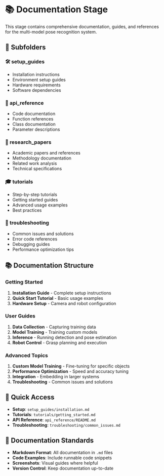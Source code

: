 # 📚 Documentation Stage

This stage contains comprehensive documentation, guides, and references for the multi-model pose recognition system.

## 📁 Subfolders

### 🛠️ setup_guides
- Installation instructions
- Environment setup guides
- Hardware requirements
- Software dependencies

### 📖 api_reference
- Code documentation
- Function references
- Class documentation
- Parameter descriptions

### 📄 research_papers
- Academic papers and references
- Methodology documentation
- Related work analysis
- Technical specifications

### 🎓 tutorials
- Step-by-step tutorials
- Getting started guides
- Advanced usage examples
- Best practices

### 🔧 troubleshooting
- Common issues and solutions
- Error code references
- Debugging guides
- Performance optimization tips

## 📚 Documentation Structure

### Getting Started
1. **Installation Guide** - Complete setup instructions
2. **Quick Start Tutorial** - Basic usage examples
3. **Hardware Setup** - Camera and robot configuration

### User Guides
1. **Data Collection** - Capturing training data
2. **Model Training** - Training custom models
3. **Inference** - Running detection and pose estimation
4. **Robot Control** - Grasp planning and execution

### Advanced Topics
1. **Custom Model Training** - Fine-tuning for specific objects
2. **Performance Optimization** - Speed and accuracy tuning
3. **Integration** - Embedding in larger systems
4. **Troubleshooting** - Common issues and solutions

## 🚀 Quick Access

- **Setup**: `setup_guides/installation.md`
- **Tutorials**: `tutorials/getting_started.md`
- **API Reference**: `api_reference/README.md`
- **Troubleshooting**: `troubleshooting/common_issues.md`

## 📖 Documentation Standards

- **Markdown Format**: All documentation in `.md` files
- **Code Examples**: Include runnable code snippets
- **Screenshots**: Visual guides where helpful
- **Version Control**: Keep documentation up-to-date
